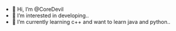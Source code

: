 - 👋 Hi, I’m @CoreDevil
- 👀 I’m interested in developing..
- 🌱 I’m currently learning c++ and want to learn java and python..

<!---
CoreDevil/CoreDevil is a ✨ special ✨ repository because its `README.md` (this file) appears on your GitHub profile.
You can click the Preview link to take a look at your changes.
--->
